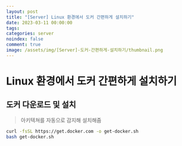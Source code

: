 ```yaml
---
layout: post
title: "[Server] Linux 환경에서 도커 간편하게 설치하기"
date: 2023-03-11 00:00:00
tags:
categories: server
noindex: false
comment: true
image: /assets/img/[Server]-도커-간편하게-설치하기/thumbnail.png
---
```

# Linux 환경에서 도커 간편하게 설치하기

## 도커 다운로드 및 설치

> 아키텍쳐를 자동으로 감지해 설치해줌

```bash
curl -fsSL https://get.docker.com -o get-docker.sh
bash get-docker.sh
```